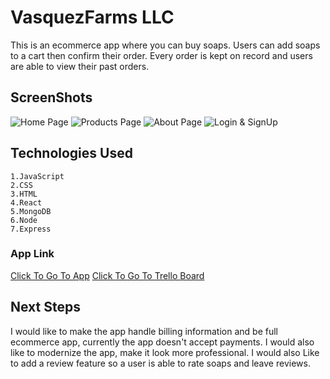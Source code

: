 # VasquezFarms LLC

This is an ecommerce app where you can buy soaps. Users can add soaps to a cart then confirm their order. Every order is kept on record and users are able to view their past orders.

## ScreenShots
![Home Page](https://i.imgur.com/eRti0Q3.png)
![Products Page](https://i.imgur.com/sZWBvbO.png)
![About Page](https://i.imgur.com/zvx33j9.png)
![Login & SignUp](https://i.imgur.com/BUF36Db.png)


## Technologies Used
    1.JavaScript
    2.CSS
    3.HTML
    4.React
    5.MongoDB
    6.Node
    7.Express

### App Link
[Click To Go To App](https://vasquez-farms.herokuapp.com/home)
[Click To Go To Trello Board](https://trello.com/b/KEZki6yD/soapcompany)


## Next Steps

I would like to make the app handle billing information and be full ecommerce app, currently the app doesn't accept payments. I would also like to modernize the app, make it look more professional. I would also Like to add a review feature so a user is able to rate soaps and leave reviews.